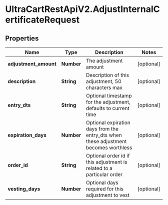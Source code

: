 # UltraCartRestApiV2.AdjustInternalCertificateRequest

## Properties

Name | Type | Description | Notes
------------ | ------------- | ------------- | -------------
**adjustment_amount** | **Number** | The adjustment amount | [optional] 
**description** | **String** | Description of this adjustment, 50 characters max | [optional] 
**entry_dts** | **String** | Optional timestamp for the adjustment, defaults to current time | [optional] 
**expiration_days** | **Number** | Optional expiration days from the entry_dts when these adjustment becomes worthless | [optional] 
**order_id** | **String** | Optional order id if this adjustment is related to a particular order | [optional] 
**vesting_days** | **Number** | Optional days required for this adjustment to vest | [optional] 


